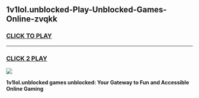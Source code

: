 
## 1v1lol.unblocked-Play-Unblocked-Games-Online-zvqkk
<h3>
<a href="https://premium76.site?title=1v1lol.unblocked&ref=25A">CLICK TO PLAY</a></h3>
<hr>

<h3>
<a href="https://premium76.site?title=1v1lol.unblocked&ref=25A">CLICK 2 PLAY</a>
  
</h3>

<a href="https://premium76.site?title=1v1lol.unblocked&ref=25A"><img src="https://clearcache.store/games.png"></a>


**1v1lol.unblocked games unblocked: Your Gateway to Fun and Accessible Online Gaming**

